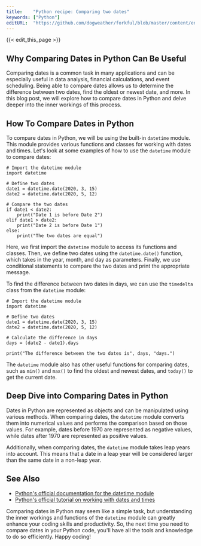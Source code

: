 ```yaml
---
title:    "Python recipe: Comparing two dates"
keywords: ["Python"]
editURL:  "https://github.com/dogweather/forkful/blob/master/content/en/python/comparing-two-dates.md"
---
```


{{< edit_this_page >}}

## Why Comparing Dates in Python Can Be Useful

Comparing dates is a common task in many applications and can be especially useful in data analysis, financial calculations, and event scheduling. Being able to compare dates allows us to determine the difference between two dates, find the oldest or newest date, and more. In this blog post, we will explore how to compare dates in Python and delve deeper into the inner workings of this process.

## How To Compare Dates in Python

To compare dates in Python, we will be using the built-in `datetime` module. This module provides various functions and classes for working with dates and times. Let's look at some examples of how to use the `datetime` module to compare dates:

```
# Import the datetime module
import datetime

# Define two dates
date1 = datetime.date(2020, 3, 15)
date2 = datetime.date(2020, 5, 12)

# Compare the two dates
if date1 < date2:
    print("Date 1 is before Date 2")
elif date1 > date2:
    print("Date 2 is before Date 1")
else:
    print("The two dates are equal")
```

Here, we first import the `datetime` module to access its functions and classes. Then, we define two dates using the `datetime.date()` function, which takes in the year, month, and day as parameters. Finally, we use conditional statements to compare the two dates and print the appropriate message.

To find the difference between two dates in days, we can use the `timedelta` class from the `datetime` module:

```
# Import the datetime module
import datetime

# Define two dates
date1 = datetime.date(2020, 3, 15)
date2 = datetime.date(2020, 5, 12)

# Calculate the difference in days
days = (date2 - date1).days

print("The difference between the two dates is", days, "days.")
```

The `datetime` module also has other useful functions for comparing dates, such as `min()` and `max()` to find the oldest and newest dates, and `today()` to get the current date.

## Deep Dive into Comparing Dates in Python

Dates in Python are represented as objects and can be manipulated using various methods. When comparing dates, the `datetime` module converts them into numerical values and performs the comparison based on those values. For example, dates before 1970 are represented as negative values, while dates after 1970 are represented as positive values.

Additionally, when comparing dates, the `datetime` module takes leap years into account. This means that a date in a leap year will be considered larger than the same date in a non-leap year.

## See Also

- [Python's official documentation for the datetime module](https://docs.python.org/3/library/datetime.html)
- [Python's official tutorial on working with dates and times](https://docs.python.org/3/tutorial/stdlib2.html#dates-and-times)

Comparing dates in Python may seem like a simple task, but understanding the inner workings and functions of the `datetime` module can greatly enhance your coding skills and productivity. So, the next time you need to compare dates in your Python code, you'll have all the tools and knowledge to do so efficiently. Happy coding!